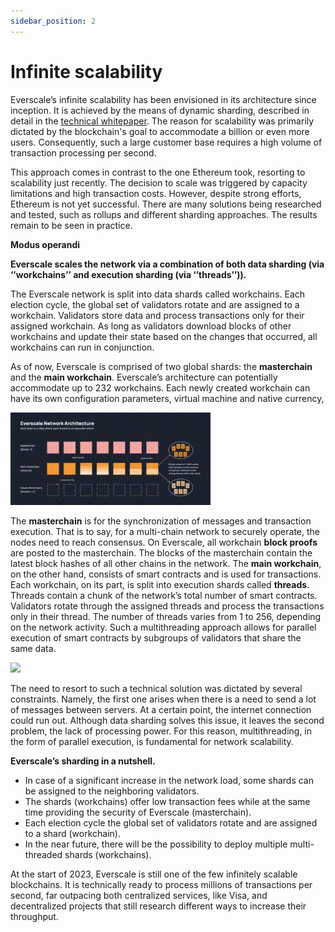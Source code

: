 ```yaml
---
sidebar_position: 2
---
```


# Infinite scalability

Everscale’s infinite scalability has been envisioned in its architecture since inception. It is achieved by the means of dynamic sharding, described in detail in the [technical whitepaper](https://everscale.network/docs/everscale-whitepaper.pdf). The reason for scalability was primarily dictated by the blockchain's goal to accommodate a billion or even more users. Consequently, such a large customer base requires a high volume of transaction processing per second.

This approach comes in contrast to the one Ethereum took, resorting to scalability just recently. The decision to scale was triggered by capacity limitations and high transaction costs. However, despite strong efforts, Ethereum is not yet successful. There are many solutions being researched and tested, such as rollups and different sharding approaches. The results remain to be seen in practice. 

**Modus operandi**  

**Everscale scales the network via a combination of both data sharding (via ‘’workchains’’ and execution sharding (via ‘’threads’’)).**

The Everscale network is split into data shards called workchains. Each election cycle, the global set of validators rotate and are assigned to a workchain. Validators store data and process transactions only for their assigned workchain. As long as validators download blocks of other workchains and update their state based on the changes that occurred, all workchains can run in conjunction.

As of now, Everscale is comprised of two global shards: the **masterchain** and the **main workchain**. Everscale’s architecture can potentially accommodate up to 232 workchains. Each newly created workchain can have its own configuration parameters, virtual machine and native currency,

![](img/Eerscale-Network-Architecture-Slo.gif)

The **masterchain** is for the synchronization of messages and transaction execution. That is to say, for a multi-chain network to securely operate, the nodes need to reach consensus. On Everscale, all workchain **block proofs** are posted to the masterchain. The blocks of the masterchain contain the latest block hashes of all other chains in the network. The **main workchain**, on the other hand, consists of smart contracts and is used for transactions. Each workchain, on its part, is split into execution shards called **threads**. Threads contain a chunk of the network’s total number of smart contracts. Validators rotate through the assigned threads and process the transactions only in their thread. The number of threads varies from 1 to 256, depending on the network activity. Such a multithreading approach allows for parallel execution of smart contracts by subgroups of validators that share the same data. 

![](img/Everscale_s-parallel-smart-contracts-execution_1.gif)

The need to resort to such a technical solution was dictated by several constraints. Namely, the first one arises when there is a need to send a lot of messages between servers. At a certain point, the internet connection could run out. Although data sharding solves this issue, it leaves the second problem, the lack of processing power. For this reason, multithreading, in the form of parallel execution, is fundamental for network scalability. 

**Everscale’s sharding in a nutshell.**

- In case of a significant increase in the network load, some shards can be assigned to the neighboring validators.
- The shards (workchains) offer low transaction fees while at the same time providing the security of Everscale (masterchain).
- Each election cycle the global set of validators rotate and are assigned to a shard (workchain).
- In the near future, there will be the possibility to deploy multiple multi-threaded shards (workchains).

At the start of 2023, Everscale is still one of the few infinitely scalable blockchains. It is technically ready to process millions of transactions per second, far outpacing both centralized services, like Visa, and decentralized projects that still research different ways to increase their throughput. 
